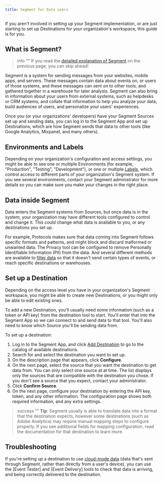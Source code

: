 ```yaml
---
title: Segment for Data users
---
```


If you aren't involved in setting up your Segment implementation, or are just starting to set up Destinations for your organization's workspace, this guide is for you.

## What is Segment?

> info ""
> If you read the [detailed explanation of Segment](/docs/guides/) on the previous page, you can skip ahead!

Segment is a system for sending messages from your websites, mobile apps, and servers. These messages contain data about events on, or users of those systems, and these messages can sent on to other tools, and gathered together in a warehouse for later analysis. Segment can also bring in information about your users from external systems, such as helpdesks or CRM systems, and collate that information to help you analyze your data, build audiences of users, and personalize your users' experiences.

Once you (or your organizations' developers) have your Segment Sources set up and sending data, you can log in to the Segment App and set up Destinations, which are how Segment sends that data to other tools (like Google Analytics, Mixpanel, and many others).

## Environments and Labels

Depending on your organization's configuration and access settings, you might be able to see one or multiple Environments (for example, "Production", "Testing", "Development"), or one or multiple [Labels](/docs/segment-app/iam/labels/), which control access to different parts of your organization's Segment system.  If you see several environments, contact your Segment administrator for more details so you can make sure you make your changes in the right place.

## Data inside Segment

Data enters the Segment systems from Sources, but once data is in the system, your organization may have different tools configured to control and change it. This could change what data is available to you, or any destinations you set up.

For example, Protocols makes sure that data coming into Segment follows specific formats and patterns, and might block and discard malformed or unwanted data. The Privacy tool can be configured to remove Personally Identifiable Information (PII) from the data. And several different methods are available to [filter data](/docs/guides/filtering-data/) so that it doesn't send certain types of events, or reach specific destinations or warehouses.

## Set up a Destination

Depending on the access level you have in your organization's Segment workspace, you might be able to create new Destinations, or you might only be able to edit existing ones.

To add a new Destination, you'll usually need some information (such as a token or API key) from the destination tool to start. You'll enter that into the Segment App so we can connect to and send data to that tool. You'll also need to know which Source you'll be sending data from.

To set up a destination:

1. Log in to the Segment App, and click [Add Destination](https://app.segment.com/segment/destinations/catalog) to go to the catalog of available destinations.
2. Search for and select the destination you want to set up.
3. On the description page that appears, click **Configure**.
4. On the next page, select the source that you want the destination to get data from.
   You can only select one source at at time. The list displays only the sources that are compatible with the destination you chose. If you don't see a source that you expect, contact your administrator.
5. Click **Confirm Source**.
6. On the next page, configure your destination by entering the API key, token, and any other information.
   The configuration page shows both required information, and any extra settings.

> success ""
> **Tip**: Segment usually is able to translate data into a format that the destination expects, however some destinations (such as Adobe Analytics) may require manual mapping steps to configure properly. If you see additional fields for mapping configuration, read the documentation for that destination to learn more.

<!--

## Intro to personas

- intro to personas (what is it, what's it do, do you need to mess with it? who do you contact?)
-->

## Troubleshooting

If you're setting up a destination to use [cloud-mode data](docs/connections/destinations/#connection-modes) (data that's sent through Segment, rather than directly from a user's device), you can use the [Event Tester] and [Event Delivery] tools to check that data is arriving, and being correctly delivered to the destination.
